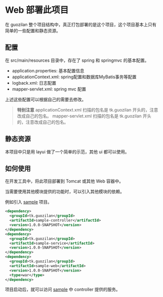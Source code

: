# Web 部署此项目

在 guozilan 整个项目结构中，真正打包部署的是这个项目，这个项目基本上只有简单的一些配置和静态资源。

## 配置

在 src/main/resources 目录中，存在了 spring 和 springmvc 的基本配置。

- application.properties: 基本配置信息
- applicationContext.xml: spring配置和数据库MyBatis事务等配置
- logback.xml: 日志配置
- mapper-servlet.xml: spring mvc 配置

上述这些配置可以根据自己的需要去修改。

>**特别注意**
> applicationContext.xml 扫描的包名是 tk.guozilan 开头的，注意改成自己的包名。
> mapper-servlet.xml 扫描的包名是 tk.guozilan 开头的，注意改成自己的包名。


## 静态资源

本项目中只是用 layui 做了一个简单的示范，其他 ui 都可以使用。

## 如何使用

在开发工具中，将此项目部署到 Tomcat 或其他 Web 容器中。

当需要使用其他模块提供的功能时，可以引入其他模块的依赖。

例如引入 [sample](https://github.com/guozilanTK/sample) 项目。

```xml
<dependency>
  <groupId>tk.guozilan</groupId>
  <artifactId>sample-controller</artifactId>
  <version>1.0.0-SNAPSHOT</version>
</dependency>
<dependency>
  <groupId>tk.guozilan</groupId>
  <artifactId>sample-service</artifactId>
  <version>1.0.0-SNAPSHOT</version>
</dependency>
<dependency>
  <groupId>tk.guozilan</groupId>
  <artifactId>sample-web</artifactId>
  <version>1.0.0-SNAPSHOT</version>
  <type>war</type>
</dependency>
```

项目启动后，就可以访问 [sample](https://github.com/guozilanTK/sample) 中 controller 提供的服务。